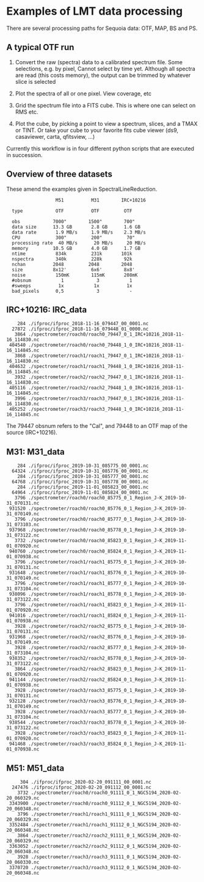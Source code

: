 # Examples of LMT data processing

There are several processing paths for Sequoia data:  OTF, MAP, BS and PS.

## A typical OTF run

1. Convert the raw (spectra) data to a calibrated spectrum file.   Some selections, e.g. by pixel,
  Cannot select by time yet. Although all spectra are read (this costs memory), the output can
  be trimmed by whatever slice is selected

2. Plot the spectra of all or one pixel. View coverage, etc

3. Grid the spectrum file into a FITS cube. This is where one can select on RMS etc.

4. Plot the cube, by picking a point to view a spectrum, slices, and a TMAX or TINT.  Or take your cube
to your	favorite fits cube viewer (ds9, casaviewer, carta, qfitsview, ...)

Currently this workflow is in four different python scripts that are executed in succession.

## Overview of three datasets


These amend the examples given in SpectralLineReduction.

                      M51          M31        IRC+10216
		    
      type            OTF          OTF         OTF
      
      obs            7000"        1500"        700"
      data size      13.3 GB       2.8 GB      1.6 GB
      data rate       1.9 MB/s     1.9 MB/s    2.3 MB/s
      CPU             300"         200"         70"
      processing rate  40 MB/s      20 MB/s     20 MB/s
      memory         10.5 GB       4.0 GB      1.7 GB
      ntime           834k         231k       101k
      nspectra        340k         228k        92k
      nchan          2048         2048        2048
      size           8x12'         6x6'        8x8'
      noise           150mK        115mK       208mK
      #obsnum           1            3           1
      #sweeps          1x           1x          1x
      bad_pixels      0,5            3           -



## IRC+10216:   IRC_data

        284 ./ifproc/ifproc_2018-11-16_079447_00_0001.nc
      27872 ./ifproc/ifproc_2018-11-16_079448_01_0000.nc
       3864 ./spectrometer/roach0/roach0_79447_0_1_IRC+10216_2018-11-16_114830.nc
     404540 ./spectrometer/roach0/roach0_79448_1_0_IRC+10216_2018-11-16_114845.nc
       3868 ./spectrometer/roach1/roach1_79447_0_1_IRC+10216_2018-11-16_114830.nc
     404632 ./spectrometer/roach1/roach1_79448_1_0_IRC+10216_2018-11-16_114845.nc
       3932 ./spectrometer/roach2/roach2_79447_0_1_IRC+10216_2018-11-16_114830.nc
     405116 ./spectrometer/roach2/roach2_79448_1_0_IRC+10216_2018-11-16_114845.nc
       3996 ./spectrometer/roach3/roach3_79447_0_1_IRC+10216_2018-11-16_114830.nc
     405252 ./spectrometer/roach3/roach3_79448_1_0_IRC+10216_2018-11-16_114845.nc

The 79447 obsnum refers to the "Cal", and 79448 to an OTF map of the source (IRC+10216).


## M31:   M31_data

        284 ./ifproc/ifproc_2019-10-31_085775_00_0001.nc
      64324 ./ifproc/ifproc_2019-10-31_085776_00_0001.nc
        284 ./ifproc/ifproc_2019-10-31_085777_00_0001.nc
      64768 ./ifproc/ifproc_2019-10-31_085778_00_0001.nc
        284 ./ifproc/ifproc_2019-11-01_085823_00_0001.nc
      64964 ./ifproc/ifproc_2019-11-01_085824_00_0001.nc
       3796 ./spectrometer/roach0/roach0_85775_0_1_Region_J-K_2019-10-31_070131.nc
     931520 ./spectrometer/roach0/roach0_85776_0_1_Region_J-K_2019-10-31_070149.nc
       3796 ./spectrometer/roach0/roach0_85777_0_1_Region_J-K_2019-10-31_073103.nc
     937968 ./spectrometer/roach0/roach0_85778_0_1_Region_J-K_2019-10-31_073122.nc
       3732 ./spectrometer/roach0/roach0_85823_0_1_Region_J-K_2019-11-01_070920.nc
     940760 ./spectrometer/roach0/roach0_85824_0_1_Region_J-K_2019-11-01_070938.nc
       3796 ./spectrometer/roach1/roach1_85775_0_1_Region_J-K_2019-10-31_070131.nc
     931648 ./spectrometer/roach1/roach1_85776_0_1_Region_J-K_2019-10-31_070149.nc
       3796 ./spectrometer/roach1/roach1_85777_0_1_Region_J-K_2019-10-31_073104.nc
     938096 ./spectrometer/roach1/roach1_85778_0_1_Region_J-K_2019-10-31_073122.nc
       3796 ./spectrometer/roach1/roach1_85823_0_1_Region_J-K_2019-11-01_070920.nc
     941016 ./spectrometer/roach1/roach1_85824_0_1_Region_J-K_2019-11-01_070938.nc
       3928 ./spectrometer/roach2/roach2_85775_0_1_Region_J-K_2019-10-31_070131.nc
     931968 ./spectrometer/roach2/roach2_85776_0_1_Region_J-K_2019-10-31_070149.nc
       3928 ./spectrometer/roach2/roach2_85777_0_1_Region_J-K_2019-10-31_073104.nc
     938352 ./spectrometer/roach2/roach2_85778_0_1_Region_J-K_2019-10-31_073122.nc
       3864 ./spectrometer/roach2/roach2_85823_0_1_Region_J-K_2019-11-01_070920.nc
     941144 ./spectrometer/roach2/roach2_85824_0_1_Region_J-K_2019-11-01_070938.nc
       3928 ./spectrometer/roach3/roach3_85775_0_1_Region_J-K_2019-10-31_070131.nc
     932128 ./spectrometer/roach3/roach3_85776_0_1_Region_J-K_2019-10-31_070149.nc
       3928 ./spectrometer/roach3/roach3_85777_0_1_Region_J-K_2019-10-31_073104.nc
     938544 ./spectrometer/roach3/roach3_85778_0_1_Region_J-K_2019-10-31_073122.nc
       3928 ./spectrometer/roach3/roach3_85823_0_1_Region_J-K_2019-11-01_070920.nc
     941468 ./spectrometer/roach3/roach3_85824_0_1_Region_J-K_2019-11-01_070938.nc


## M51:   M51_data

         304 ./ifproc/ifproc_2020-02-20_091111_00_0001.nc
      247476 ./ifproc/ifproc_2020-02-20_091112_00_0001.nc
        3732 ./spectrometer/roach0/roach0_91111_0_1_NGC5194_2020-02-20_060329.nc
     3343900 ./spectrometer/roach0/roach0_91112_0_1_NGC5194_2020-02-20_060348.nc
        3796 ./spectrometer/roach1/roach1_91111_0_1_NGC5194_2020-02-20_060329.nc
     3352484 ./spectrometer/roach1/roach1_91112_0_1_NGC5194_2020-02-20_060348.nc
        3864 ./spectrometer/roach2/roach2_91111_0_1_NGC5194_2020-02-20_060329.nc
     3363052 ./spectrometer/roach2/roach2_91112_0_1_NGC5194_2020-02-20_060348.nc
        3928 ./spectrometer/roach3/roach3_91111_0_1_NGC5194_2020-02-20_060330.nc
     3370720 ./spectrometer/roach3/roach3_91112_0_1_NGC5194_2020-02-20_060348.nc

